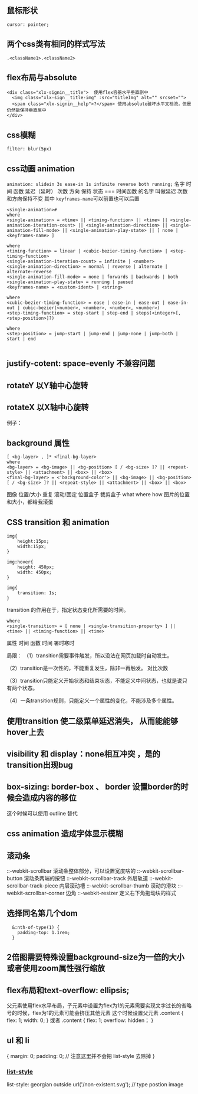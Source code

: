 ## 鼠标形状
`cursor: pointer;`

## 两个css类有相同的样式写法
`.<className1>.<className2>`


## flex布局与absolute
```
<div class="xlx-signin__title">  使用flex容器水平垂直剧中
  <img class="xlx-sign__title-img" :src="titleImg" alt="" srcset="">
  <span class="xlx-signin__help">?</span> 使用absolute破坏水平文档流，但是仍然能保持垂直居中
</div>
```

## css模糊
`filter: blur(5px)`

## css动画 animation
`animation: slidein 3s ease-in 1s infinite reverse both running;`
名字 时间 函数 延迟（延时） 次数 方向 保持 状态  === 时间函数 的名字 叫做延迟 次数和方向保持不变
其中 `keyframes-name`可以前置也可以后置
```
<single-animation>#
where 
<single-animation> = <time> || <timing-function> || <time> || <single-animation-iteration-count> || <single-animation-direction> || <single-animation-fill-mode> || <single-animation-play-state> || [ none | <keyframes-name> ]

where 
<timing-function> = linear | <cubic-bezier-timing-function> | <step-timing-function>
<single-animation-iteration-count> = infinite | <number>
<single-animation-direction> = normal | reverse | alternate | alternate-reverse
<single-animation-fill-mode> = none | forwards | backwards | both
<single-animation-play-state> = running | paused
<keyframes-name> = <custom-ident> | <string>

where 
<cubic-bezier-timing-function> = ease | ease-in | ease-out | ease-in-out | cubic-bezier(<number>, <number>, <number>, <number>)
<step-timing-function> = step-start | step-end | steps(<integer>[, <step-position>]?)

where 
<step-position> = jump-start | jump-end | jump-none | jump-both | start | end


```

## justify-cotent: space-evenly 不兼容问题


## rotateY 以Y轴中心旋转
## rotateX 以X轴中心旋转
例子：



## background 属性
```
[ <bg-layer> , ]* <final-bg-layer>
where 
<bg-layer> = <bg-image> || <bg-position> [ / <bg-size> ]? || <repeat-style> || <attachment> || <box> || <box>
<final-bg-layer> = <'background-color'> || <bg-image> || <bg-position> [ / <bg-size> ]? || <repeat-style> || <attachment> || <box> || <box>

```
图像 位置/大小 重复 滚动/固定 位置盒子 裁剪盒子 what where how 图片的位置和大小，都给我滚蛋


## CSS transition 和 animation
```
img{
    height:15px;
    width:15px;
}

img:hover{
    height: 450px;
    width: 450px;
}

img{
    transition: 1s;
}
```
transition 的作用在于，指定状态变化所需要的时间。

```
where 
<single-transition> = [ none | <single-transition-property> ] || <time> || <timing-function> || <time>
```
属性 时间 函数 时间 署时寒时

局限：
（1）transition需要事件触发，所以没法在网页加载时自动发生。

（2）transition是一次性的，不能重复发生，除非一再触发。 对比次数

（3）transition只能定义开始状态和结束状态，不能定义中间状态，也就是说只有两个状态。

（4）一条transition规则，只能定义一个属性的变化，不能涉及多个属性。

## 使用transition 使二级菜单延迟消失， 从而能能够hover上去

## visibility 和 display：none相互冲突 ，是的transition出现bug

## box-sizing: border-box 、 border 设置border的时候会造成内容的移位
这个时候可以使用 outline 替代

## css animation 造成字体显示模糊

## 滚动条
::-webkit-scrollbar 滚动条整体部分，可以设置宽度啥的
::-webkit-scrollbar-button 滚动条两端的按钮
::-webkit-scrollbar-track 外层轨道
::-webkit-scrollbar-track-piece 内层滚动槽
::-webkit-scrollbar-thumb 滚动的滑块
::-webkit-scrollbar-corner 边角
::-webkit-resizer 定义右下角拖动块的样式


## 选择同名第几个dom
```
  &:nth-of-type(1) {
    padding-top: 1.1rem;
  }
```

## 2倍图需要特殊设置background-size为一倍的大小 或者使用zoom属性强行缩放

## flex布局和text-overflow: ellipsis;
父元素使用flex水平布局，子元素中设置为flex为1的元素需要实现文字过长的省略号的时候，flex为1的元素可能会挤压其他元素
这个时候设置父元素
.content {
    flex: 1;
    width: 0;
}
或者
.content {
    flex: 1;
    overflow: hidden；
}

## ul 和 li
{
  margin: 0;
  padding: 0; // 注意这里并不会把 list-style 去除掉
}

### [list-style](https://developer.mozilla.org/en-US/docs/Web/CSS/list-style)
list-style: georgian outside url('/non-existent.svg'); // type postion image